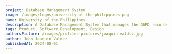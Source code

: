 ```yaml
---
project: Database Management System
image: /images/logos/university-of-the-philippines.png
name: University of the Philippines
description: A Database Management System that manages the G6PD records of newborns and research data.
tags: Product, Software Development, Design
authorsPicture: /images/profiles-pictures/joaquin-valdez.jpg
author: John Joaquin Valdez
publishedAt: 2024-08-01
---
```

